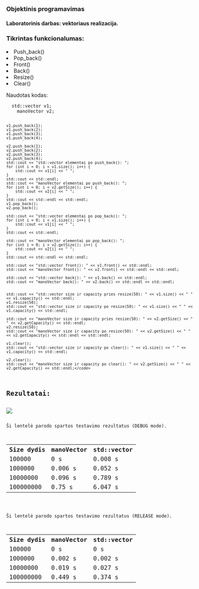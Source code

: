 <h3>Objektinis programavimas</h3>
<h4>Laboratorinis darbas: vektoriaus realizacija.</h4>

<h3>Tikrintas funkcionalumas:</h3>
<li>Push_back()</li>
<li>Pop_back()</li>
<li>Front()</li>
<li>Back()</li>
<li>Resize()</li>
<li>Clear()</li>

<p>Naudotas kodas:</p>
<code>	std::vector<int> v1;
	manoVector<int> v2;

	v1.push_back(1);
	v1.push_back(2);
	v1.push_back(3);
	v1.push_back(4);

	v2.push_back(1);
	v2.push_back(2);
	v2.push_back(3);
	v2.push_back(4);
	std::cout << "std::vector elementai po push_back(): ";
	for (int i = 0; i < v1.size(); i++) {
		std::cout << v1[i] << " ";
	}
	std::cout << std::endl;
	std::cout << "manoVector elementai po push_back(): ";
	for (int i = 0; i < v2.getSize(); i++) {
		std::cout << v2[i] << " ";
	}
	std::cout << std::endl << std::endl;
	v1.pop_back();
	v2.pop_back();

	std::cout << "std::vector elementai po pop_back(): ";
	for (int i = 0; i < v1.size(); i++) {
		std::cout << v1[i] << " ";
	}
	std::cout << std::endl;

	std::cout << "manoVector elementai po pop_back(): ";
	for (int i = 0; i < v2.getSize(); i++) {
		std::cout << v2[i] << " ";
	}
	std::cout << std::endl << std::endl;

	std::cout << "std::vector front(): " << v1.front() << std::endl;
	std::cout << "manoVector front(): " << v2.front() << std::endl << std::endl;

	std::cout << "std::vector back(): " << v1.back() << std::endl;
	std::cout << "manoVector back(): " << v2.back() << std::endl << std::endl;


	std::cout << "std::vector size ir capacity pries resize(50): " << v1.size() << " " << v1.capacity() << std::endl;
	v1.resize(50);
	std::cout << "std::vector size ir capacity po resize(50): " << v1.size() << " " << v1.capacity() << std::endl;

	std::cout << "manoVector size ir capacity pries resize(50): " << v2.getSize() << " " << v2.getCapacity() << std::endl;
	v2.resize(50);
	std::cout << "manoVector size ir capacity po resize(50): " << v2.getSize() << " " << v2.getCapacity() << std::endl << std::endl;

	v1.clear();
	std::cout << "std::vector size ir capacity po clear(): " << v1.size() << " " << v1.capacity() << std::endl;

	v2.clear();
	std::cout << "manoVector size ir capacity po clear(): " << v2.getSize() << " " << v2.getCapacity() << std::endl;</code>
  
<h2>Rezultatai:</h2>
<img src="https://user-images.githubusercontent.com/116721418/236911697-93bba52f-7a14-4fef-8f94-d0321300eebc.png">

<p>Ši lentelė parodo spartos testavimo rezultatus (DEBUG mode).</p>
<table>
  <tr>
    <th>Size dydis</th>
    <th>manoVector</th>
    <th>std::vector</th>
  </tr>
  <tr>
    <td>100000</td>
    <td>0 s</td>
    <td>0.008 s</td>
  </tr>
  <tr>
    <td>1000000</td>
    <td>0.006 s</td>
    <td>0.052 s</td>
  </tr>
  <tr>
    <td>10000000</td>
    <td>0.096 s</td>
    <td>0.789 s</td>
  </tr>
  <tr>
    <td>100000000</td>
    <td>0.75 s</td>
    <td>6.047 s</td>
  </tr>
</table>

<p>Ši lentelė parodo spartos testavimo rezultatus (RELEASE mode).</p>
<table>
  <tr>
    <th>Size dydis</th>
    <th>manoVector</th>
    <th>std::vector</th>
  </tr>
  <tr>
    <td>100000</td>
    <td>0 s</td>
    <td>0 s</td>
  </tr>
  <tr>
    <td>1000000</td>
    <td>0.002 s</td>
    <td>0.002 s</td>
  </tr>
  <tr>
    <td>10000000</td>
    <td>0.019 s</td>
    <td>0.027 s</td>
  </tr>
  <tr>
    <td>100000000</td>
    <td>0.449 s</td>
    <td>0.374 s</td>
  </tr>
</table>
